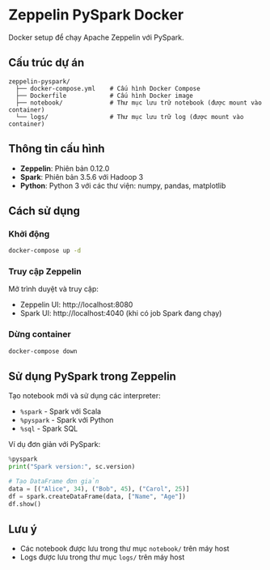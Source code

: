 # Zeppelin PySpark Docker

Docker setup để chạy Apache Zeppelin với PySpark.

## Cấu trúc dự án

```
zeppelin-pyspark/
  ├── docker-compose.yml    # Cấu hình Docker Compose
  ├── Dockerfile            # Cấu hình Docker image
  ├── notebook/             # Thư mục lưu trữ notebook (được mount vào container)
  └── logs/                 # Thư mục lưu trữ log (được mount vào container)
```

## Thông tin cấu hình

- **Zeppelin**: Phiên bản 0.12.0
- **Spark**: Phiên bản 3.5.6 với Hadoop 3
- **Python**: Python 3 với các thư viện: numpy, pandas, matplotlib

## Cách sử dụng

### Khởi động

```bash
docker-compose up -d
```

### Truy cập Zeppelin

Mở trình duyệt và truy cập:
- Zeppelin UI: http://localhost:8080
- Spark UI: http://localhost:4040 (khi có job Spark đang chạy)

### Dừng container

```bash
docker-compose down
```

## Sử dụng PySpark trong Zeppelin

Tạo notebook mới và sử dụng các interpreter:

- `%spark` - Spark với Scala
- `%pyspark` - Spark với Python
- `%sql` - Spark SQL

Ví dụ đơn giản với PySpark:

```python
%pyspark
print("Spark version:", sc.version)

# Tạo DataFrame đơn giản
data = [("Alice", 34), ("Bob", 45), ("Carol", 25)]
df = spark.createDataFrame(data, ["Name", "Age"])
df.show()
```

## Lưu ý

- Các notebook được lưu trong thư mục `notebook/` trên máy host
- Logs được lưu trong thư mục `logs/` trên máy host 